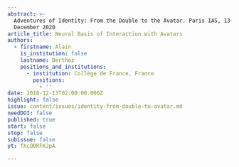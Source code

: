 ```yaml
---
abstract: >-
  Adventures of Identity: From the Double to the Avatar. Paris IAS, 13-14
  December 2020
article_title: Neural Basis of Interaction with Avatars
authors:
  - firstname: Alain
    is_institution: false
    lastname: Berthoz
    positions_and_institutions:
      - institution: Collège de France, France
        positions:
          - ''
date: 2018-12-13T02:00:00.000Z
highlight: false
issue: content/issues/identity-from-double-to-avatar.md
needDOI: false
published: true
start: false
stop: false
subissue: false
yt: fXcQORFKJpA

---
```

<Youtube yt="fXcQORFKJpA" caption="Neural Basis of Interaction with Avatars" start="false" stop="false"></Youtube>
